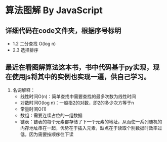 # 算法图解 By JavaScript
## 详细代码在code文件夹，根据序号标明
- 1.2 二分查找 O(log n)
- 2.3 选择排序

## 最近在看图解算法这本书，书中代码基于py实现，现在使用js将其中的实例也实现一遍，供自己学习。
1. 名词解释：
   - 线性时间O(n)：简单查找中需要查找的最多次数为线性时间
   - 对数时间O(log n)：一般指2的对数，即2的多少次方等于n
   - 常量时间O(1)
   - 数组：需要连续占位的一组数据
   - 链表：链表的每个元素都存储了下一个元素的地址，从而使一系列随机的内存地址串在一起，优势在于插入元素，缺点在于读取个别数据时效率过低，因为需要按顺序往下读